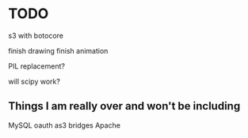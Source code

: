 TODO
====

s3 with botocore

finish drawing
finish animation

PIL replacement?

will scipy work?


Things I am really over and won't be including
----------------------------------------------
MySQL
oauth
as3 bridges
Apache
